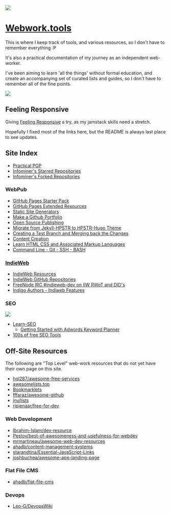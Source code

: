 ![](https://web-work.tools/images/webwork.tools.jpg)

# [Webwork.tools](https://web-work.tools)

This is where I keep track of tools, and various resources, so I don't have to remember everything :P 

It's also a practical documentation of my journey as an independent web-worker.

I've been aiming to learn 'all the things' without formal education, and create an accompanying set of curated lists and guides, so I don't have to remember all of the fine points.

![](http://i.imgur.com/zjiXkfN.png)

## Feeling Responsive

Giving [Feeling Responsive](https://phlow.github.io/feeling-responsive/) a try, as my jamstack skills need a stretch.

Hopefully I fixed most of the links here, but the README is always last place to see updates.

## Site Index

* [Practical PGP](https://web-work.tools/practical-pgp/)
* [Infominer's Starred Repositories](https://web-work.tools/github-stars/)
* [Infominer's Forked Repositories](https://web-work.tools/forked-repositories/)

### WebPub

* [GitHub Pages Starter Pack](https://web-work.tools/jamstack/github-pages-starter-pack//)
* [GitHub Pages Extended Resources](https://web-work.tools/github-pages-extended-resources/)
* [Static Site Generators](https://web-work.tools/static-site-generators/)
* [Make a Github Portfolio](https://web-work.tools/make-a-github-portfolio/)
* [Open Source Publishing](https://web-work.tools/open-source-publishing/)
* [Migrate from Jekyll-HPSTR to HPSTR-Hugo Theme](https://web-work.tools/migrate-jekyll-hpstr-hugo/)
* [Creating a Test Branch and Merging back the Changes](https://web-work.tools/branches-git/)
* [Content Creation](https://web-work.tools/content-creation/)
* [Learn HTML CSS and Associated Markup Languages](https://web-work.tools/learn-html-css/)
* [Command Line - Git - SSH - BASH](https://web-work.tools/command-line-git-ssh/)

### [IndieWeb](web-work.tools/indieweb/)

* [IndieWeb Resources](https://web-work.tools/indieweb/resources/)
* [IndieWeb GitHub Repositories](https://web-work.tools/indieweb/git-repositories/)
* [FreeNode IRC #indieweb-dev on IIW RWoT and DID's](https://web-work.tools/indieweb/indieweb-dev-on-did/)
* [Indigo Authors - Indiweb Features](https://web-work.tools/indieweb/indigo/features/)

### SEO

![](https://web-work.tools/images/power-words.png)


* [Learn-SEO](https://webwork.tools/learn-seo/)
  * [Getting Started with Adwords Keyword Planner](https://webwork.tools/getting-started-adwords-keyword-planner/)
* [100s of free SEO Tools](https://webwork.tools/seo-tools/)


## Off-Site Resources

The following are "Top Level" web-work resources that do not yet have their own page on this site.


* [hql287/awesome-free-services](https://github.com/hql287/awesome-free-services)
* [awesomelists.top](https://awesomelists.top)
* [Bookmarklets](http://marklets.com/FAQ.aspx)
* [fffaraz/awesome-github](https://github.com/fffaraz/awesome-github)
* [jnv/lists](https://github.com/jnv/lists)
* [ripienaar/free-for-dev](https://github.com/ripienaar/free-for-dev)


### Web Development
* [Ibrahim-Islam/dev-resource](https://github.com/Ibrahim-Islam/dev-resource)
* [Pestov/best-of-awesomeness-and-usefulness-for-webdev](https://github.com/Pestov/best-of-awesomeness-and-usefulness-for-webdev)
* [mrmartineau/awesome-web-dev-resources](https://github.com/mrmartineau/awesome-web-dev-resources)
* [ahadb/content-management-systems](https://github.com/ahadb/content-management-systems)
* [starandtina/Essential-JavaScript-Links](https://github.com/starandtina/Essential-JavaScript-Links)
* [joshbuchea/awesome-app-landing-page](https://github.com/joshbuchea/awesome-app-landing-page)

### Flat File CMS

* [ahadb/flat-file-cms](https://github.com/ahadb/flat-file-cms)

### Devops

* [Leo-G/DevopsWiki](https://github.com/Leo-G/DevopsWiki)

